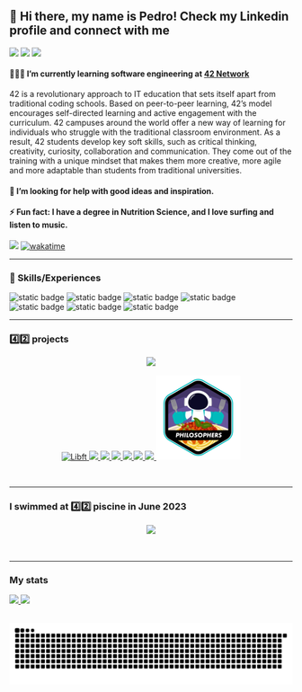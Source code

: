 
<div>
<h2> 👋 Hi there, my name is Pedro! Check my Linkedin profile and connect with me</h2>
<a href="https://www.linkedin.com/in/pedro-melo-325531192" target="_blank"><img src="https://img.shields.io/badge/-LinkedIn-%230077B5?style=for-the-badge&logo=linkedin&logoColor=white" target="_blank"></a>   
 <a href="https://www.pedromelodev.com" target="_blank"><img src="https://img.shields.io/badge/site%7Cblog-black?style=for-the-badge&logo=&logoColor=white" target="_blank"></a>   
 <a href="https://www.twitch.tv/pedromelodev" target="_blank"><img src="https://img.shields.io/badge/Twitch-purple?style=for-the-badge&logo=&logoColor=white" target="_blank"></a>   

<h4>👨🏼‍💻 I’m currently learning software engineering at <a href="https://www.42network.org" target="_blank">42 Network</a></h4>
<p>42 is a revolutionary approach to IT education that sets itself apart from traditional coding schools. Based on peer-to-peer learning, 42’s model encourages self-directed learning and active engagement with the curriculum. 42 campuses around the world offer a new way of learning for individuals who struggle with the traditional classroom environment. 
As a result, 42 students develop key soft skills, such as critical thinking, creativity, curiosity, collaboration and communication. They come out of the training with a unique mindset that makes them more creative, more agile and more adaptable than students from traditional universities.</p>
<h4>🤔 I’m looking for help with good ideas and inspiration.</h4>
<h4>⚡ Fun fact: I have a degree in Nutrition Science, and I love surfing and listen to music.</h4>
</div>

![](https://komarev.com/ghpvc/?username=pedromelocf) [![wakatime](https://wakatime.com/badge/user/535bb0e6-1855-46f9-aab7-f3b13c141d8e.svg)](https://wakatime.com/@535bb0e6-1855-46f9-aab7-f3b13c141d8e)

<hr>

<div>

<h3> 🏅 Skills/Experiences </h3>
 
![static badge](https://img.shields.io/badge/C-black?style=for-the-badge&logo=&logoColor=white) ![static badge](https://img.shields.io/badge/C++-white?style=for-the-badge&logo=&logoColor=black)
![static badge](https://img.shields.io/badge/Git-orange?style=for-the-badge&logo=&logoColor=white) ![static badge](https://img.shields.io/badge/Python-blue?style=for-the-badge&logo=&logoColor=yellow) ![static badge](https://img.shields.io/badge/Shell-green?style=for-the-badge&logo=&logoColor=white) ![static badge](https://img.shields.io/badge/Debian-red?style=for-the-badge&logo=&logoColor=white)  ![static badge](https://img.shields.io/badge/SQL-blue?style=for-the-badge&logo=&logoColor=white)  
                    
</div>         
 
<hr>

<h3> 4️⃣2️⃣ projects </h3>

<p align="center">
 <img src="https://github.com/pedromelocf/utilities/blob/master/phase_onee.png" />
 </p>

<p align="center">
  <a href="https://github.com/pedromelocf/42_libft" target="_blank">
    <img src="https://github.com/pedromelocf/utilities/blob/master/libfte.png" alt="Libft" />
  </a>
 
 <a href="https://github.com/pedromelocf/42_get_next_line" target="_blank">
  <img src="https://github.com/pedromelocf/utilities/blob/master/get_next_linem.png" />
 </a>

 <a href="https://github.com/pedromelocf/42_printf" target="_blank">
  <img src="https://github.com/pedromelocf/utilities/blob/master/ft_printfm.png" />
 </a>

 <a href="https://github.com/pedromelocf/42_borntoberoot" target="_blank">
  <img src="https://github.com/pedromelocf/utilities/blob/master/born2berootm.png" />
 </a>

 <a href="https://github.com/pedromelocf/42_fdf" target="_blank">
  <img src="https://github.com/pedromelocf/utilities/blob/master/fdfe.png" />
 </a>

 <a href="https://github.com/pedromelocf/42_pipex" target="_blank">
  <img src="https://github.com/pedromelocf/utilities/blob/master/pipexe.png" />
 </a>

 <a href="https://github.com/pedromelocf/42_push_swap" target="_blank">
  <img src="https://github.com/pedromelocf/utilities/blob/master/push_swape.png" />
 </a>

 <a href="https://github.com/pedromelocf/42_philosophers" target="_blank">
  <img src="https://github.com/pedromelocf/42_utilities/blob/master/philosopherse.png" />
 </a>
 
</p>

</br>

<hr>

<h3> I swimmed at 4️⃣2️⃣ piscine in June 2023 </h3>

<p align="center">
   <img height="150em" src="https://i.imgur.com/Y1TAMmm.png"/> 
</p>

</br>

<hr>

<div>

<h3> My stats</h3>
 
<a href="https://github.com/pedromelocf">

<img height="165em" src="https://github-readme-stats.vercel.app/api/top-langs/?username=pedromelocf&layout=compact&langs_count=7&theme=dracula"/>
<img height="165em" src="https://github-readme-stats.vercel.app/api?username=pedromelocf&show_icons=true&theme=dracula&include_all_commits=true&count_private=true"/>
</div>

</br>

![Snake animation](https://github.com/pedromelocf/pedromelocf/blob/output/github-contribution-grid-snake.svg)

